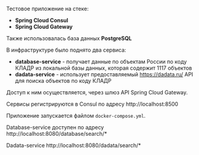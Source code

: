 Тестовое приложение на стеке:
- **Spring Cloud Consul**
- **Spring Cloud Gateway**

Также использовалась база данных **PostgreSQL**

В инфраструктуре было поднято два сервиса:
- **database-service** - получает данные по объектам России по коду КЛАДР из локальной базы данных, которая содержит 1117 объектов
- **dadata-service** - использует предоставляемый https://dadata.ru/ API для поиска объектов по коду КЛАДР

Доступ к ним осуществляется, через шлюз API Spring Cloud Gateway.

Сервисы регистрируются в Consul по адресу http://localhost:8500

Приложение запускается файлом `docker-compose.yml`. 

Database-service доступен по адресу http://localhost:8080/database/search/*

Dadata-service http://localhost:8080/dadata/search/*
